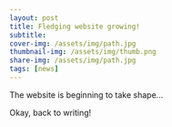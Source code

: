 ```yaml
---
layout: post
title: Fledging website growing!
subtitle: 
cover-img: /assets/img/path.jpg
thumbnail-img: /assets/img/thumb.png
share-img: /assets/img/path.jpg
tags: [news]
---
```

The website is beginning to take shape...

Okay, back to writing!
